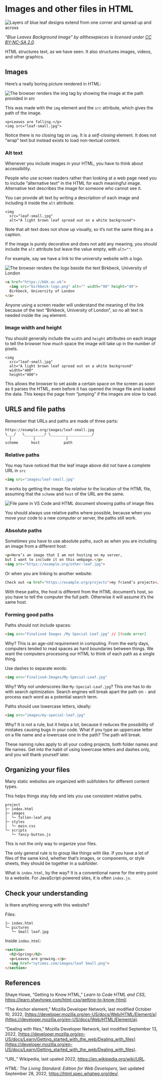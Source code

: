 # Images and other files in HTML

![Layers of blue leaf designs extend from one corner and spread up and across](images/blue-leaves.jpg)

_"Blue Leaves Background Image" by allthesepieces is licensed under [CC BY-NC-SA 2.0](https://creativecommons.org/licenses/by-nc-sa/2.0/?ref=openverse)._

HTML structures text, as we have seen. It also structures images, videos, and other graphics.

## Images

Here’s a really boring picture rendered in HTML:

![The browser renders the img tag by showing the image at the path provided in src](images/leaves-are-falling-img-src.png)

This was made with the `img` element and the `src` attribute, which gives the path of the image.

```html{2}
<p>Leaves are falling.</p>
<img src="leaf-small.jpg">
```

Notice there is no closing tag on `img`. It is a *self-closing* element. It does not “wrap” text but instead exists to load non-textual content.

### Alt text

Whenever you include images in your HTML, you have to think about accessibility.

People who use screen readers rather than looking at a web page need you to include “alternative text” in the HTML for each meaningful image. Alternative text describes the image for someone who cannot see it.

You can provide alt text by writing a description of each image and including it inside the `alt` attribute.

```html{3}
<img
  src="leaf-small.jpg"
  alt="A light brown leaf spread out on a white background">
```

Note that alt text does not show up visually, so it’s not the same thing as a caption.

If the image is purely decorative and does not add any meaning, you should include the `alt` attribute but leave the value empty, with `alt=""`.

For example, say we have a link to the university website with a logo.

![The browser renders the logo beside the text Birkbeck, University of London](images/link-and-logo-birkbeck.png)

```html
<a href="https://bbk.ac.uk">
  <img src="birkbeck-logo.png" alt="" width="90" height="40">
  Birkbeck, University of London
</a>
```

Anyone using a screen reader will understand the meaning of the link because of the text “Birkbeck, University of London”, so no alt text is needed inside the `img` element.

### Image width and height

You should generally include the `width` and `height` attributes on each image to tell the browser how much space the image will take up in the number of pixels.

```html{4-5}
<img
  src="leaf-small.jpg"
  alt="A light brown leaf spread out on a white background"
  width="400"
  height="400">
```

This allows the browser to set aside a certain space on the screen as soon as it parses the HTML, even before it has opened the image file and loaded the data. This keeps the page from “jumping” if the images are slow to load.

## URLS and file paths

Remember that URLs and paths are made of three parts:

```
https://example.org/images/leaf-small.jpg
\___/   \_________/ \___________________/
  |          |              |    
scheme      host           path  
```

### Relative paths

You may have noticed that the leaf image above did not have a complete URL in `src`

```html
<img src="images/leaf-small.jpg"
```

It works by getting the image file *relative to* the location of the HTML file, assuming that the `scheme` and `host` of the URL are the same.

![File pane in VS Code and HTML document showing paths of image files](images/relative-file-paths.png)

You should always use relative paths where possible, because when you move your code to a new computer or server, the paths still work.

### Absolute paths

Sometimes you have to use absolute paths, such as when you are including an image from a different host:

```html
<p>Here’s an image that I am not hosting on my server, 
but I want to include it on this webpage.</p>
<img src="https://example.org/other-leaf.jpg">
```

Or when you are linking to another website:

```html
Check out <a href="https://example.org/projects">my friend’s projects</a>
```

With these paths, the host is different from the HTML document’s host, so you have to tell the computer the full path. Otherwise it will assume it’s the same host.

### Forming good paths

Paths should not include spaces:

```html
<img src="Finalised Images /My Special Leaf.jpg" // [!code error]
```

Why? This is an age-old requirement in computing. From the early days, computers tended to read spaces as hard boundaries between things. We want the computers processing our HTML to think of each path as a single thing.

Use dashes to separate words:

```html
<img src="Finalised-Images/My-Special-Leaf.jpg"
```

Why? Why not underscores like `My-Special-Leaf.jpg`? This one has to do with search optimization. Search engines will break apart the path on `-` and process each word as a potential search term.

Paths should use lowercase letters, ideally:

```html
<img src="images/my-special-leaf.jpg"
```

Why? It is not a rule, but it helps a lot, because it reduces the possibility of mistakes causing bugs in your code. What if you type an uppercase letter on a file name and a lowercase one in the path? The path will break.

These naming rules apply to all your coding projects, both folder names and file names. Get into the habit of using lowercase letters and dashes only, and you will thank yourself later.

## Organizing your files

Many static websites are organized with subfolders for different content types.

This helps things stay tidy and lets you use consistent relative paths.

```
project
├─ index.html
├─ images
│  └─ fallen-leaf.png
├─ styles
│  └─ main.css
└─ scripts
   └─ fancy-button.js
```

This is not the only way to organize your files.

The only general rule is to group like things with like. If you have a lot of files of the same kind, whether that’s images, or components, or style sheets, they should be together in a subfolder.

What is `index.html`, by the way? It is a conventional name for the entry point to a website. For JavaScript-powered sites, it is often `index.js`.

## Check your understanding

Is there anything wrong with this website?

Files:

```
├─ index.html
└─ pictures
   └─ Small leaf.jpg
```

Inside `index.html`:

```html
<section>
  <h2>Spring</h2>
  <p>Leaves are growing.</p>
  <img href="nytimes.com/images/leaf Small.png">
</section>
```

<!--
1. images != pictures
2. src not href
3. jpg not png
4. no alt text
5. spaces and capitals in paths
6. wrong host
-->

## References

Shaye Howe, “Getting to Know HTML,” *Learn to Code HTML and CSS*, https://learn.shayhowe.com/html-css/getting-to-know-html/.

“The Anchor element,” Mozilla Developer Network, last modified October 10, 2022, [https://developer.mozilla.org/en-US/docs/Web/HTML/Element/a](https://developer.mozilla.org/en-US/docs/Web/HTML/Element/a).

“Dealing with files,” Mozilla Developer Network, last modified September 13, 2022, [https://developer.mozilla.org/en-US/docs/Learn/Getting_started_with_the_web/Dealing_with_files](https://developer.mozilla.org/en-US/docs/Learn/Getting_started_with_the_web/Dealing_with_files).

“URL,” Wikipedia, last upated 2022, https://en.wikipedia.org/wiki/URL.

*HTML: The Living Standard: Edition for Web Developers,* last updated September 28, 2022, https://html.spec.whatwg.org/dev/.
